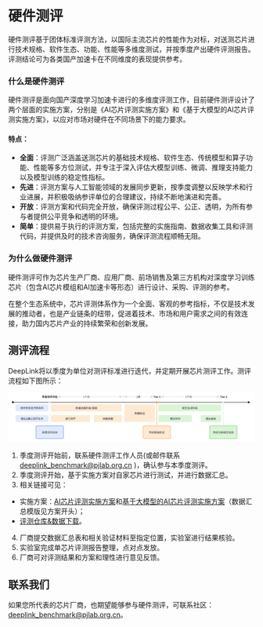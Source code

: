 # 硬件测评

<!-- AI底层技术通常分为芯片、计算、框架三个层次，在目前的国际主流AI生态中，英伟达GPU是人工智能计算芯片的领导者，其V100和A100型号的GPU是当今最主流的人工智能计算加速芯片，并基于CUDA生态筑起AI算力的“护城河”。经过多年的政府支持和自主创新，国产软硬件也取得了一定突破，在国内逐渐形成了涵盖计算芯片、开源平台、基础应用、行业应用及产品等环节较完善的人工智能产业链，但是我们仍需正视、重视与英伟达等国际一流企业的技术差距。 -->
<!-- 上海人工智能实验室牵头的 -->
硬件测评基于团体标准评测方法，以国际主流芯片的性能作为对标，对送测芯片进行技术规格、软件生态、功能、性能等多维度测试，并按季度产出硬件评测报告。评测结论可为各类国产加速卡在不同维度的表现提供参考。

### 什么是硬件测评
<!-- 硬件测评是面向国产深度学习加速卡进行的多维度评测工作。硬件测评提供一套标准的行业测试方法，提供技术规格、软件生态、功能测试、性能测试等多视角，并周期性产出标准测评结果。硬件测评结果可用作各类国产加速卡在不同维度表现的参考。 -->
<!-- 其以《英伟达A100训练测基准测试报告》中相关数据为基准值，着重体现国产训练芯片相比A100基准的差异性(包含优/劣势)。 -->

<!-- 目前硬件测评设计了两个层面的实施方案，分别是[AI芯片评测实施方案](https://deeplink.readthedocs.io/zh-cn/latest/doc/Chip_test/basicmodel.html)和[基于大模型的AI芯片评测实施方案](https://deeplink.readthedocs.io/zh-cn/latest/doc/Chip_test/largecmodel.html)，以应对市场对硬件在不同场景下的能力要求。 -->

硬件测评是面向国产深度学习加速卡进行的多维度评测工作，目前硬件测评设计了两个层面的实施方案，分别是《AI芯片评测实施方案》和《基于大模型的AI芯片评测实施方案》，以应对市场对硬件在不同场景下的能力要求。

#### 特点：
* **全面**：评测广泛涵盖送测芯片的基础技术规格、软件生态、传统模型和算子功能、性能等多方位测试，并专注于深入评估大模型训练、微调、推理支持能力以及模型训练的稳定性指标。
* **先进**：评测方案与人工智能领域的发展同步更新，按季度调整以反映学术和行业进展，并积极吸纳参评单位的合理建议，持续不断地演进和完善。
* **开放**：评测方案和代码完全开放，确保评测过程公平、公正、透明，为所有参与者提供公平竞争和透明的环境。
* **简单**：提供易于执行的评测方案，包括完整的实施指南、数据收集工具和评测代码，并提供及时的技术咨询服务，确保评测流程顺畅无阻。


### 为什么做硬件测评
硬件测评可作为芯片生产厂商、应用厂商、前场销售及第三方机构对深度学习训练芯片（包含AI芯片模组和AI加速卡等形态）进行设计、采购、评测的参考。

<!-- ### 当前进度和规划

厂商合作进度：目前我们已经和寒武纪、海光、昇腾、燧原、天数、壁仞等硬件厂商达成测评合作。 -->

<!-- 硬件测评工作进度和规划：

![时间线](../../_static/image/Chip_test/CT_milestone.png)
 -->
在整个生态系统中，芯片评测体系作为一个全面、客观的参考指标，不仅是技术发展的推动者，也是产业链条的纽带，促进着技术、市场和用户需求之间的有效连接，助力国内芯片产业的持续繁荣和创新发展。

## 测评流程
DeepLink将以季度为单位对测评标准进行迭代，并定期开展芯片测评工作。测评流程如下图所示：

<div align="center">
  <img src="../../_static/image/Chip_test/pipeline.png" />
</div>

1. 季度测评开始前，联系硬件测评工作人员(或邮件联系 deeplink_benchmark@pjlab.org.cn )，确认参与本季度测评。
2. 季度测评开始，基于实施方案对自家芯片进行测试，并进行数据汇总。
3. 相关链接可见：
  * 实施方案：[AI芯片评测实施方案](https://aicarrier.feishu.cn/wiki/Te5BwnxgTiu7vYkny7PcFdLanZf)和[基于大模型的AI芯片评测实施方案](https://aicarrier.feishu.cn/wiki/QDXLwoHmbiX2RdkHCqQcExTjnTd)（数据汇总模版见方案开头）；
  * [评测仓库&数据下载](https://github.com/DeepLink-org/AIChipBenchmark)。
4. 厂商提交数据汇总表和相关验证材料至指定位置，实验室进行结果核验。
5. 实验室完成单芯片评测报告整理，点对点发放。
6. 厂商可对评测结果和方案和理性进行意见反馈。


<!-- 
1. 季度测评开始前，联系硬件测评工作人员(或邮件联系\"deeplink_benchmark@pjlab.org.cn\")，确认参与本季度测评
2. 季度测评开始，参与测评的芯片请阅读“[测评标准&实施方案](https://aicarrier.feishu.cn/wiki/WOMuwRlF6ilBf5kug8DcbpZwnqb?from=from_copylink)”，基于实施方案对自家芯片进行测试； 
3. 厂商提交数据和验证材料，实验室会进行结果核验； 
4. 实验室完成单芯片评测报告整理（可参考：[报告模版](https://aicarrier.feishu.cn/wiki/R970wOBEhihaoakWkuMco9ognu7)），点对点发放。  -->
<!-- 
### 相关链接
* **测评方案**：[测评标准&实施方案](https://aicarrier.feishu.cn/wiki/WOMuwRlF6ilBf5kug8DcbpZwnqb?from=from_copylink)
* **测评仓库**：[AIChipBenchmark](https://github.com/DeepLink-org/AIChipBenchmark) -->

## 联系我们

如果您所代表的芯片厂商，也期望能够参与硬件测评，可联系社区：deeplink_benchmark@pjlab.org.cn。
